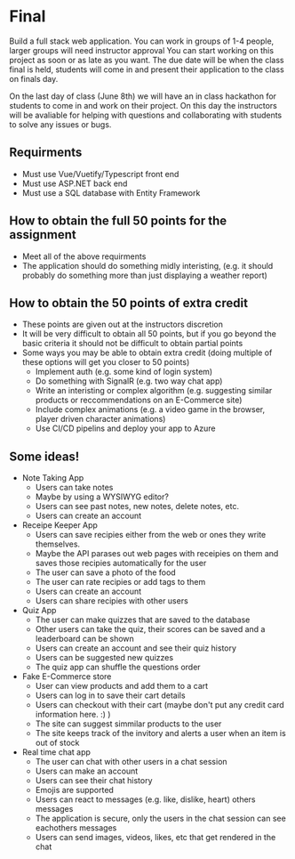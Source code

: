 # Final
Build a full stack web application.
You can work in groups of 1-4 people, larger groups will need instructor approval
You can start working on this project as soon or as late as you want. The due date will be when the class final is held, students will come in and present their application to the class on finals day.

On the last day of class (June 8th) we will have an in class hackathon for students to come in and work on their project. On this day the instructors will be avaliable for helping with questions and collaborating with students to solve any issues or bugs.

## Requirments
- Must use Vue/Vuetify/Typescript front end
- Must use ASP.NET back end
- Must use a SQL database with Entity Framework

## How to obtain the full 50 points for the assignment
- Meet all of the above requirments
- The application should do something midly interisting, (e.g. it should probably do something more than just displaying a weather report)

## How to obtain the 50 points of extra credit
- These points are given out at the instructors discretion
- It will be very difficult to obtain all 50 points, but if you go beyond the basic criteria it should not be difficult to obtain partial points
- Some ways you may be able to obtain extra credit (doing multiple of these options will get you closer to 50 points)
  - Implement auth (e.g. some kind of login system)
  - Do something with SignalR (e.g. two way chat app)
  - Write an interisting or complex algorithm (e.g. suggesting similar products or reccommendations on an E-Commerce site)
  - Include complex animations (e.g. a video game in the browser, player driven character animations)
  - Use CI/CD pipelins and deploy your app to Azure

## Some ideas!
- Note Taking App
    - Users can take notes
    - Maybe by using a WYSIWYG editor? 
    - Users can see past notes, new notes, delete notes, etc. 
    - Users can create an account
- Receipe Keeper App 
    - Users can save recipies either from the web or ones they write themselves. 
    - Maybe the API parases out web pages with receipies on them and saves those recipies automatically for the user
    - The user can save a photo of the food
    - The user can rate recipies or add tags to them
    - Users can create an account
    - Users can share recipies with other users
- Quiz App
    - The user can make quizzes that are saved to the database
    - Other users can take the quiz, their scores can be saved and a leaderboard can be shown
    - Users can create an account and see their quiz history
    - Users can be suggested new quizzes
    - The quiz app can shuffle the questions order
- Fake E-Commerce store
    - User can view products and add them to a cart
    - Users can log in to save their cart details
    - Users can checkout with their cart (maybe don't put any credit card information here. :) )
    - The site can suggest simmilar products to the user
    - The site keeps track of the invitory and alerts a user when an item is out of stock
- Real time chat app
    - The user can chat with other users in a chat session
    - Users can make an account
    - Users can see their chat history 
    - Emojis are supported
    - Users can react to messages (e.g. like, dislike, heart) others messages
    - The application is secure, only the users in the chat session can see eachothers messages
    - Users can send images, videos, likes, etc that get rendered in the chat
